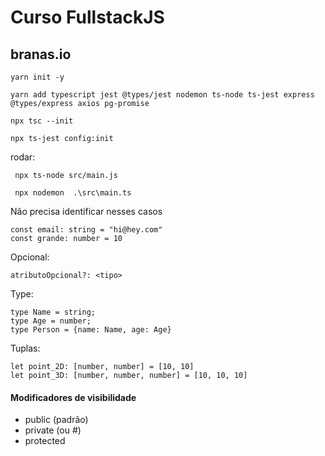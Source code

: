 # Curso FullstackJS
## branas.io
```
yarn init -y

yarn add typescript jest @types/jest nodemon ts-node ts-jest express @types/express axios pg-promise

npx tsc --init

npx ts-jest config:init
```

rodar:
```
 npx ts-node src/main.js
 
 npx nodemon  .\src\main.ts
```


Não precisa identificar nesses casos
```
const email: string = "hi@hey.com"
const grande: number = 10

```

Opcional:
```
atributoOpcional?: <tipo>
```


Type:
```
type Name = string;
type Age = number;
type Person = {name: Name, age: Age}
```


Tuplas:
```
let point_2D: [number, number] = [10, 10]
let point_3D: [number, number, number] = [10, 10, 10]
```

#### Modificadores de visibilidade

- public (padrão)
- private (ou #)
- protected


